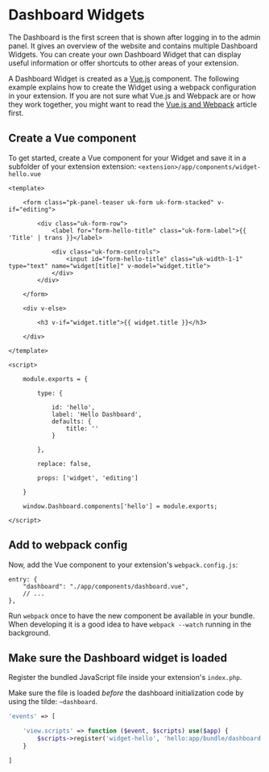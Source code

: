 # Dashboard Widgets

<p class="uk-article-lead">The Dashboard is the first screen that is shown after logging in to the admin panel. It gives an overview of the website and contains multiple Dashboard Widgets. You can create your own Dashboard Widget that can display useful information or offer shortcuts to other areas of your extension.</p>


A Dashboard Widget is created as a [Vue.js](http://vuejs.org) component. The following example explains how to create the Widget using a webpack configuration in your extension. If you are not sure what Vue.js and Webpack are or how they work together, you might want to read the [Vue.js and Webpack](../developer-basics/vuejs-and-webpack.md) article first.

## Create a Vue component

To get started, create a Vue component for your Widget and save it in a subfolder of your extension extension: `<extension>/app/components/widget-hello.vue`

```vue
<template>

    <form class="pk-panel-teaser uk-form uk-form-stacked" v-if="editing">

        <div class="uk-form-row">
            <label for="form-hello-title" class="uk-form-label">{{ 'Title' | trans }}</label>

            <div class="uk-form-controls">
                <input id="form-hello-title" class="uk-width-1-1" type="text" name="widget[title]" v-model="widget.title">
            </div>
        </div>

    </form>

    <div v-else>

        <h3 v-if="widget.title">{{ widget.title }}</h3>

    </div>

</template>

<script>

    module.exports = {

        type: {

            id: 'hello',
            label: 'Hello Dashboard',
            defaults: {
                title: ''
            }

        },

        replace: false,

        props: ['widget', 'editing']

    }

    window.Dashboard.components['hello'] = module.exports;

</script>
```

## Add to webpack config

Now, add the Vue component to your extension's `webpack.config.js`:

```
entry: {
    "dashboard": "./app/components/dashboard.vue",
    // ...
},
```

Run `webpack` once to have the new component be available in your bundle. When developing it is a good idea to have `webpack --watch` running in the background.

## Make sure the Dashboard widget is loaded

Register the bundled JavaScript file inside your extension's `index.php`.

Make sure the file is loaded _before_ the dashboard initialization code by using the tilde: `~dashboard`.

```php
'events' => [

    'view.scripts' => function ($event, $scripts) use($app) {
        $scripts->register('widget-hello', 'hello:app/bundle/dashboard.js', '~dashboard');
    }

]
```
